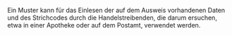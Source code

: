 Ein Muster kann für das Einlesen der auf dem Ausweis vorhandenen Daten und des Strichcodes durch die Handelstreibenden, die darum ersuchen, etwa in einer Apotheke oder auf dem Postamt, verwendet werden.
